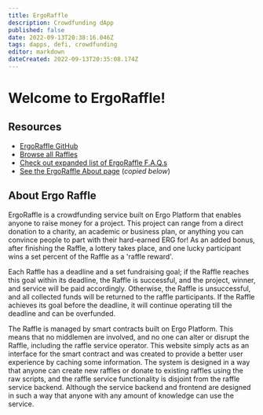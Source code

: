 ```yaml
---
title: ErgoRaffle
description: Crowdfunding dApp
published: false
date: 2022-09-13T20:38:16.046Z
tags: dapps, defi, crowdfunding
editor: markdown
dateCreated: 2022-09-13T20:35:08.174Z
---
```


# Welcome to ErgoRaffle!
## Resources
- [ErgoRaffle GitHub](https://github.com/ErgoRaffle)
- [Browse all Raffles](https://ergoraffle.com/raffle/list)
- [Check out expanded list of ErgoRaffle F.A.Q.s](https://ergoraffle.com/faq)
- [See the ErgoRaffle About page](https://ergoraffle.com/about)  (*copied below*)
## About Ergo Raffle
ErgoRaffle is a crowdfunding service built on Ergo Platform that enables anyone to raise money for a project. This project can range from a direct donation to a charity, an academic or business plan, or anything you can convince people to part with their hard-earned ERG for! As an added bonus, after finishing the Raffle, a lottery takes place, and one lucky participant wins a set percent of the Raffle as a 'raffle reward'.

Each Raffle has a deadline and a set fundraising goal; if the Raffle reaches this goal within its deadline, the Raffle is successful, and the project, winner, and service will be paid accordingly. Otherwise, the Raffle is unsuccessful, and all collected funds will be returned to the raffle participants. If the Raffle achieves its goal before the deadline, it will continue operating till the deadline and can be overfunded.

The Raffle is managed by smart contracts built on Ergo Platform. This means that no middlemen are involved, and no one can alter or disrupt the Raffle, including the raffle service operator. This website simply acts as an interface for the smart contract and was created to provide a better user experience by caching some information. The system is designed in a way that anyone can create new raffles or donate to existing raffles using the raw scripts, and the raffle service functionality is disjoint from the raffle service backend. Although the service backend and frontend are designed in such a way that anyone with any amount of knowledge can use the service.


